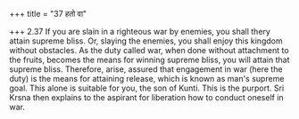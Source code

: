 +++
title = "37 हतो वा"

+++
2.37 If you are slain in a righteous war by enemies, you shall thery
attain supreme bliss. Or, slaying the enemies, you shall enjoy this
kingdom without obstacles. As the duty called war, when done without
attachment to the fruits, becomes the means for winning supreme bliss,
you will attain that supreme bliss. Therefore, arise, assured that
engagement in war (here the duty) is the means for attaining release,
which is known as man's supreme goal. This alone is suitable for you,
the son of Kunti. This is the purport. Sri Krsna then explains to the
aspirant for liberation how to conduct oneself in war.
